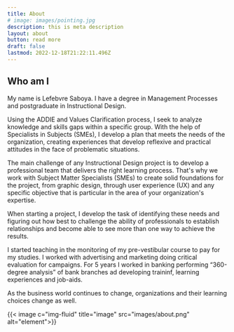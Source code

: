 ```yaml
---
title: About
# image: images/pointing.jpg
description: this is meta description
layout: about
button: read more
draft: false
lastmod: 2022-12-18T21:22:11.496Z
---
```


## Who am I

My name is Lefebvre Saboya. I have a degree in Management Processes and postgraduate in Instructional Design.

Using the ADDIE and Values Clarification process, I seek to analyze knowledge and skills gaps within a specific group. With the help of Specialists in Subjects (SMEs), I develop a plan that meets the needs of the organization, creating experiences that develop reflexive and practical attitudes in the face of problematic situations.

The main challenge of any Instructional Design project is to develop a professional team that delivers the right learning process. That's why we work with Subject Matter Specialists (SMEs) to create solid foundations for the project, from graphic design, through user experience (UX) and any specific objective that is particular in the area of your organization's expertise.

When starting a project, I develop the task of identifying these needs and figuring out how best to challenge the ability of professionals to establish relationships and become able to see more than one way to achieve the results.

I started teaching in the monitoring of my pre-vestibular course to pay for my studies. I worked with advertising and marketing doing critical evaluation for campaigns. For 5 years I worked in banking performing “360-degree analysis” of bank branches ad developing traininf, learning experiences and job-aids.

As the business world continues to change, organizations and their learning choices change as well.

{{< image c="img-fluid" title="image" src="images/about.png" alt="element">}}